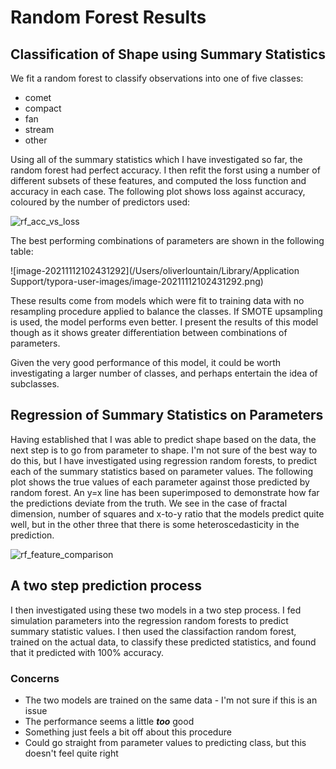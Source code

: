 # Random Forest Results

## Classification of Shape using Summary Statistics

We fit a random forest to classify observations into one of five classes:

- comet
- compact
- fan
- stream
- other

Using all of the summary statistics which I have investigated so far, the random forest had perfect accuracy. I then refit the forst using a number of different subsets of these features, and computed the loss function and accuracy in each case. The following plot shows loss against accuracy, coloured by the number of predictors used:

![rf_acc_vs_loss](/Users/oliverlountain/Box/Locusts/Analysis/Plots/classifier/rf_acc_vs_loss.png)

The best performing combinations of parameters are shown in the following table:

![image-20211112102431292](/Users/oliverlountain/Library/Application Support/typora-user-images/image-20211112102431292.png)

These results come from models which were fit to training data with no resampling procedure applied to balance the classes. If SMOTE upsampling is used, the model performs even better. I present the results of this model though as it shows greater differentiation between combinations of parameters.

Given the very good performance of this model, it could be worth investigating a larger number of classes, and perhaps entertain the idea of subclasses.

## Regression of Summary Statistics on Parameters

Having established that I was able to predict shape based on the data, the next step is to go from parameter to shape. I'm not sure of the best way to do this, but I have investigated using regression random forests, to predict each of the summary statistics based on parameter values. The following plot shows the true values of each parameter against those predicted by random forest. An y=x line has been superimposed to demonstrate how far the predictions deviate from the truth. We see in the case of fractal dimension, number of squares and x-to-y ratio that the models predict quite well, but in the other three that there is some heteroscedasticity in the prediction.

![rf_feature_comparison](/Users/oliverlountain/Box/Locusts/Analysis/Plots/classifier/rf_feature_comparison.png)



## A two step prediction process

I then investigated using these two models in a two step process. I fed simulation parameters into the regression random forests to predict summary statistic values. I then used the classifaction random forest, trained on the actual data, to classify these predicted statistics, and found that it predicted with 100% accuracy. 



### Concerns

- The two models are trained on the same data - I'm not sure if this is an issue
- The performance seems a little ***too*** good
- Something just feels a bit off about this procedure
- Could go straight from parameter values to predicting class, but this  doesn't feel quite right